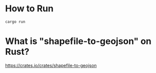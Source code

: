 # How to Run

```
cargo run

```

# What is "shapefile-to-geojson" on Rust?

https://crates.io/crates/shapefile-to-geojson
